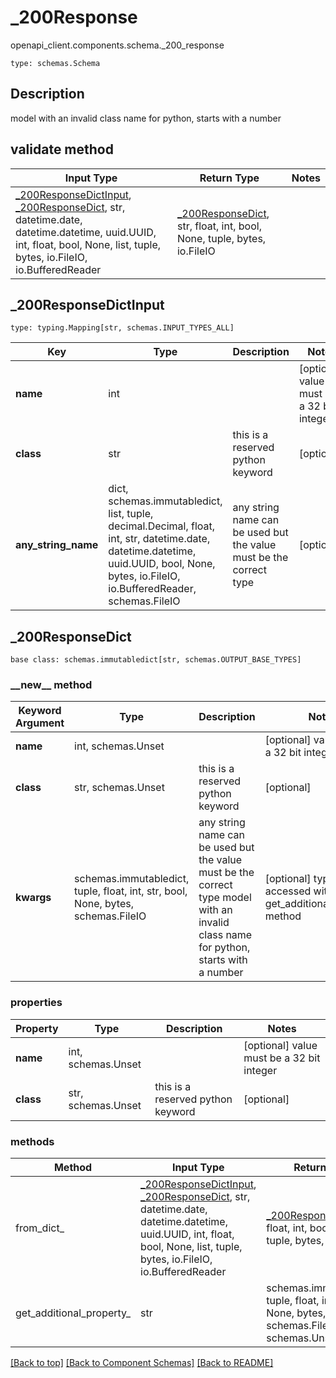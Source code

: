 # _200Response
openapi_client.components.schema._200_response
```
type: schemas.Schema
```

## Description
model with an invalid class name for python, starts with a number

## validate method
Input Type | Return Type | Notes
------------ | ------------- | -------------
[_200ResponseDictInput](#_200responsedictinput), [_200ResponseDict](#_200responsedict), str, datetime.date, datetime.datetime, uuid.UUID, int, float, bool, None, list, tuple, bytes, io.FileIO, io.BufferedReader | [_200ResponseDict](#_200responsedict), str, float, int, bool, None, tuple, bytes, io.FileIO |

## _200ResponseDictInput
```
type: typing.Mapping[str, schemas.INPUT_TYPES_ALL]
```
Key | Type |  Description | Notes
------------ | ------------- | ------------- | -------------
**name** | int |  | [optional] value must be a 32 bit integer
**class** | str | this is a reserved python keyword | [optional]
**any_string_name** | dict, schemas.immutabledict, list, tuple, decimal.Decimal, float, int, str, datetime.date, datetime.datetime, uuid.UUID, bool, None, bytes, io.FileIO, io.BufferedReader, schemas.FileIO | any string name can be used but the value must be the correct type | [optional]

## _200ResponseDict
```
base class: schemas.immutabledict[str, schemas.OUTPUT_BASE_TYPES]

```
### &lowbar;&lowbar;new&lowbar;&lowbar; method
Keyword Argument | Type | Description | Notes
---------------- | ---- | ----------- | -----
**name** | int, schemas.Unset |  | [optional] value must be a 32 bit integer
**class** | str, schemas.Unset | this is a reserved python keyword | [optional]
**kwargs** | schemas.immutabledict, tuple, float, int, str, bool, None, bytes, schemas.FileIO | any string name can be used but the value must be the correct type model with an invalid class name for python, starts with a number | [optional] typed value is accessed with the get_additional_property_ method

### properties
Property | Type | Description | Notes
-------- | ---- | ----------- | -----
**name** | int, schemas.Unset |  | [optional] value must be a 32 bit integer
**class** | str, schemas.Unset | this is a reserved python keyword | [optional]

### methods
Method | Input Type | Return Type | Notes
------ | ---------- | ----------- | ------
from_dict_ | [_200ResponseDictInput](#_200responsedictinput), [_200ResponseDict](#_200responsedict), str, datetime.date, datetime.datetime, uuid.UUID, int, float, bool, None, list, tuple, bytes, io.FileIO, io.BufferedReader | [_200ResponseDict](#_200responsedict), str, float, int, bool, None, tuple, bytes, io.FileIO | a constructor
get_additional_property_ | str | schemas.immutabledict, tuple, float, int, str, bool, None, bytes, schemas.FileIO, schemas.Unset | provides type safety for additional properties

[[Back to top]](#top) [[Back to Component Schemas]](../../../README.md#Component-Schemas) [[Back to README]](../../../README.md)
